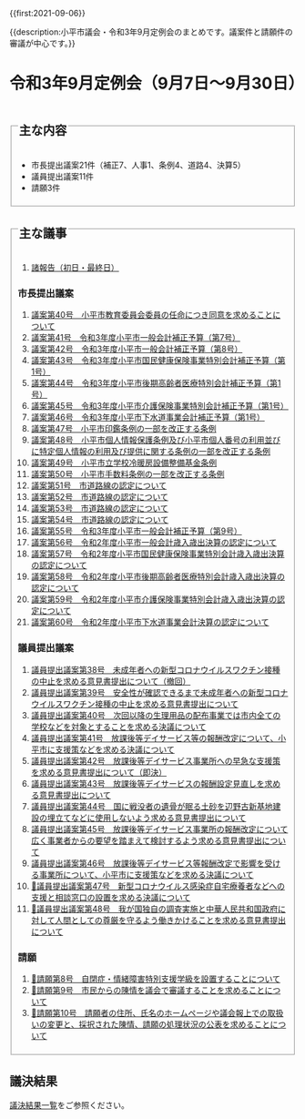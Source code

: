{{first:2021-09-06}}

{{description:小平市議会・令和3年9月定例会のまとめです。議案件と請願件の審議が中心です。}}

# 令和3年9月定例会（9月7日～9月30日）

<fieldset class="summary">
  <legend><h2>主な内容</h2></legend>

- 市長提出議案21件（補正7、人事1、条例4、道路4、決算5）
- 議員提出議案11件
- 請願3件

</fieldset>

<fieldset class="nittei">
  <legend><h2>主な議事</h2></legend>

1. [諸報告（初日・最終日）](./syohokoku.md)

### 市長提出議案

1. [議案第40号　小平市教育委員会委員の任命につき同意を求めることについて](./gian-40.md)
1. [議案第41号　令和3年度小平市一般会計補正予算（第7号）](./gian-41.md)
1. [議案第42号　令和3年度小平市一般会計補正予算（第8号）](./gian-42.md)
1. [議案第43号　令和3年度小平市国民健康保険事業特別会計補正予算（第1号）](./gian-43.md)
1. [議案第44号　令和3年度小平市後期高齢者医療特別会計補正予算（第1号）](./gian-44.md)
1. [議案第45号　令和3年度小平市介護保険事業特別会計補正予算（第1号）](./gian-45.md)
1. [議案第46号　令和3年度小平市下水道事業会計補正予算（第1号）](./gian-46.md)
1. [議案第47号　小平市印鑑条例の一部を改正する条例](./gian-47.md)
1. [議案第48号　小平市個人情報保護条例及び小平市個人番号の利用並びに特定個人情報の利用及び提供に関する条例の一部を改正する条例](./gian-48.md)
1. [議案第49号　小平市立学校冷暖房設備整備基金条例](./gian-49.md)
1. [議案第50号　小平市手数料条例の一部を改正する条例](./gian-50.md)
1. [議案第51号　市道路線の認定について](./gian-51.md)
1. [議案第52号　市道路線の認定について](./gian-52.md)
1. [議案第53号　市道路線の認定について](./gian-53.md)
1. [議案第54号　市道路線の認定について](./gian-54.md)
1. [議案第55号　令和3年度小平市一般会計補正予算（第9号）](./gian-55.md)
1. [議案第56号　令和2年度小平市一般会計歳入歳出決算の認定について](./gian-56.md)
1. [議案第57号　令和2年度小平市国民健康保険事業特別会計歳入歳出決算の認定について](./gian-57.md)
1. [議案第58号　令和2年度小平市後期高齢者医療特別会計歳入歳出決算の認定について](./gian-58.md)
1. [議案第59号　令和2年度小平市介護保険事業特別会計歳入歳出決算の認定について](./gian-59.md)
1. [議案第60号　令和2年度小平市下水道事業会計決算の認定について](./gian-60.md)

### 議員提出議案

1. [議員提出議案第38号　未成年者への新型コロナウイルスワクチン接種の中止を求める意見書提出について（撤回）](./giin-gian-38.md)
1. [議員提出議案第39号　安全性が確認できるまで未成年者への新型コロナウイルスワクチン接種の中止を求める意見書提出について](./giin-gian-39.md)
1. [議員提出議案第40号　次回以降の生理用品の配布事業では市内全ての学校などを対象とすることを求める決議について](./giin-gian-40.md)
1. [議員提出議案第41号　放課後等デイサービス等の報酬改定について、小平市に支援策などを求める決議について](./giin-gian-41.md)
1. [議員提出議案第42号　放課後等デイサービス事業所への早急な支援策を求める意見書提出について（即決）](./giin-gian-42.md)
1. [議員提出議案第43号　放課後等デイサービスの報酬設定見直しを求める意見書提出について](./giin-gian-43.md)
1. [議員提出議案第44号　国に戦没者の遺骨が眠る土砂を辺野古新基地建設の埋立てなどに使用しないよう求める意見書提出について](./giin-gian-44.md)
1. [議員提出議案第45号　放課後等デイサービス事業所の報酬改定について広く事業者からの要望を踏まえて検討するよう求める意見書提出について](./giin-gian-45.md)
1. [議員提出議案第46号　放課後等デイサービス等報酬改定で影響を受ける事業所について、小平市に支援策などを求める決議について](./giin-gian-46.md)
1. [🚧議員提出議案第47号　新型コロナウイルス感染症自宅療養者などへの支援と相談窓口の設置を求める決議について](./giin-gian-47.md)
1. [🚧議員提出議案第48号　我が国独自の調査実施と中華人民共和国政府に対して人間としての尊厳を守るよう働きかけることを求める意見書提出について](./giin-gian-48.md)

### 請願

1. [🚧請願第8号　自閉症・情緒障害特別支援学級を設置することについて](./seigan-8.md)
1. [🚧請願第9号　市民からの陳情を議会で審議することを求めることについて](./seigan-9.md)
1. [🚧請願第10号　請願者の住所、氏名のホームページや議会報上での取扱いの変更と、採択された陳情、請願の処理状況の公表を求めることについて](./seigan-10.md)

</fieldset>

## 議決結果

[議決結果一覧](../kekka-ichiran.md)をご参照ください。




